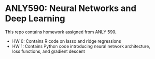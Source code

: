# ANLY590: Neural Networks and Deep Learning

This repo contains homework assigned from ANLY 590. 

* HW 0: Contains R code on lasso and ridge regressions
* HW 1: Contains Python code introducing neural network architecture, loss functions, and gradient descent
